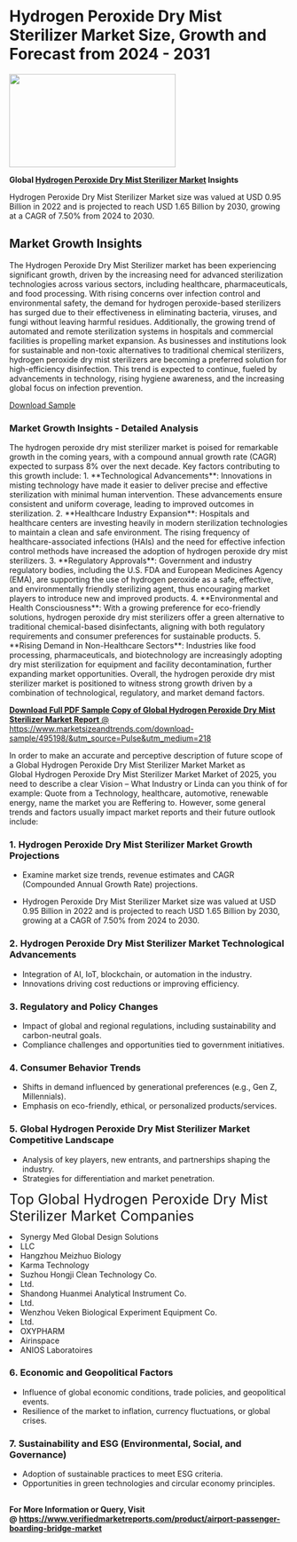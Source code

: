 <H1>Hydrogen Peroxide Dry Mist Sterilizer Market Size, Growth and Forecast from 2024 - 2031</H1><img class="aligncenter size-medium wp-image-584254" src="https://thirdeyenews.in/wp-content/uploads/2024/09/Global-Market-Research-300x168.jpeg" alt="" width="300" height="168" /><p><strong>Global&nbsp;<a href="https://www.marketsizeandtrends.com/download-sample/495198/&amp;utm_source=Pulse&amp;utm_medium=218">Hydrogen Peroxide Dry Mist Sterilizer Market</a> Insights</strong></p><p>Hydrogen Peroxide Dry Mist Sterilizer Market size was valued at USD 0.95 Billion in 2022 and is projected to reach USD 1.65 Billion by 2030, growing at a CAGR of 7.50% from 2024 to 2030.</p><p><h2>Market Growth Insights</h2> The Hydrogen Peroxide Dry Mist Sterilizer market has been experiencing significant growth, driven by the increasing need for advanced sterilization technologies across various sectors, including healthcare, pharmaceuticals, and food processing. With rising concerns over infection control and environmental safety, the demand for hydrogen peroxide-based sterilizers has surged due to their effectiveness in eliminating bacteria, viruses, and fungi without leaving harmful residues. Additionally, the growing trend of automated and remote sterilization systems in hospitals and commercial facilities is propelling market expansion. As businesses and institutions look for sustainable and non-toxic alternatives to traditional chemical sterilizers, hydrogen peroxide dry mist sterilizers are becoming a preferred solution for high-efficiency disinfection. This trend is expected to continue, fueled by advancements in technology, rising hygiene awareness, and the increasing global focus on infection prevention. <p><a href="#">Download Sample</a></p> <h3>Market Growth Insights - Detailed Analysis</h3> The hydrogen peroxide dry mist sterilizer market is poised for remarkable growth in the coming years, with a compound annual growth rate (CAGR) expected to surpass 8% over the next decade. Key factors contributing to this growth include: 1. **Technological Advancements**: Innovations in misting technology have made it easier to deliver precise and effective sterilization with minimal human intervention. These advancements ensure consistent and uniform coverage, leading to improved outcomes in sterilization. 2. **Healthcare Industry Expansion**: Hospitals and healthcare centers are investing heavily in modern sterilization technologies to maintain a clean and safe environment. The rising frequency of healthcare-associated infections (HAIs) and the need for effective infection control methods have increased the adoption of hydrogen peroxide dry mist sterilizers. 3. **Regulatory Approvals**: Government and industry regulatory bodies, including the U.S. FDA and European Medicines Agency (EMA), are supporting the use of hydrogen peroxide as a safe, effective, and environmentally friendly sterilizing agent, thus encouraging market players to introduce new and improved products. 4. **Environmental and Health Consciousness**: With a growing preference for eco-friendly solutions, hydrogen peroxide dry mist sterilizers offer a green alternative to traditional chemical-based disinfectants, aligning with both regulatory requirements and consumer preferences for sustainable products. 5. **Rising Demand in Non-Healthcare Sectors**: Industries like food processing, pharmaceuticals, and biotechnology are increasingly adopting dry mist sterilization for equipment and facility decontamination, further expanding market opportunities. Overall, the hydrogen peroxide dry mist sterilizer market is positioned to witness strong growth driven by a combination of technological, regulatory, and market demand factors. <p><a href="#"></p><p><span class=""><strong>Download Full PDF Sample Copy of Global Hydrogen Peroxide Dry Mist Sterilizer Market Report</strong> @ <a href="https://www.marketsizeandtrends.com/download-sample/495198/&amp;utm_source=Pulse&amp;utm_medium=218" target="_blank">https://www.marketsizeandtrends.com/download-sample/495198/&amp;utm_source=Pulse&amp;utm_medium=218</a></span></p><p>In order to make an accurate and perceptive description of future scope of a Global&nbsp;Hydrogen Peroxide Dry Mist Sterilizer Market Market as Global&nbsp;Hydrogen Peroxide Dry Mist Sterilizer Market Market of 2025, you need to describe a clear Vision &ndash; What Industry or Linda can you think of for example: Quote from a Technology, healthcare, automotive, renewable energy, name the market you are Reffering to. However, some general trends and factors usually impact market reports and their future outlook include:</p><h3>1.&nbsp;<strong>Hydrogen Peroxide Dry Mist Sterilizer Market Growth Projections</strong></h3><ul><li>Examine market size trends, revenue estimates and CAGR (Compounded Annual Growth Rate) projections.</li><li><p>Hydrogen Peroxide Dry Mist Sterilizer Market size was valued at USD 0.95 Billion in 2022 and is projected to reach USD 1.65 Billion by 2030, growing at a CAGR of 7.50% from 2024 to 2030.</p></li></ul><h3>2.&nbsp;<strong>Hydrogen Peroxide Dry Mist Sterilizer Market Technological Advancements</strong></h3><ul><li>Integration of AI, IoT, blockchain, or automation in the industry.</li><li>Innovations driving cost reductions or improving efficiency.</li></ul><h3>3.&nbsp;<strong>Regulatory and Policy Changes</strong></h3><ul><li>Impact of global and regional regulations, including sustainability and carbon-neutral goals.</li><li>Compliance challenges and opportunities tied to government initiatives.</li></ul><h3>4.&nbsp;<strong>Consumer Behavior Trends</strong></h3><ul><li>Shifts in demand influenced by generational preferences (e.g., Gen Z, Millennials).</li><li>Emphasis on eco-friendly, ethical, or personalized products/services.</li></ul><h3>5.&nbsp;<strong>Global Hydrogen Peroxide Dry Mist Sterilizer Market Competitive Landscape</strong></h3><ul><li>Analysis of key players, new entrants, and partnerships shaping the industry.</li><li>Strategies for differentiation and market penetration.</li></ul><p data-pm-slice="1 1 []"><span style="color: inherit; font-family: inherit; font-size: 25px;">Top Global Hydrogen Peroxide Dry Mist Sterilizer Market Companies</span></p><div class="" data-test-id=""><p><li>Synergy Med Global Design Solutions</li><li> LLC</li><li> Hangzhou Meizhuo Biology</li><li> Karma Technology</li><li> Suzhou Hongji Clean Technology Co.</li><li> Ltd.</li><li> Shandong Huanmei Analytical Instrument Co.</li><li> Ltd.</li><li> Wenzhou Veken Biological Experiment Equipment Co.</li><li> Ltd.</li><li> OXYPHARM</li><li> Airinspace</li><li> ANIOS Laboratoires</li></p></div><h3>6.&nbsp;<strong>Economic and Geopolitical Factors</strong></h3><ul><li>Influence of global economic conditions, trade policies, and geopolitical events.</li><li>Resilience of the market to inflation, currency fluctuations, or global crises.</li></ul><h3>7.&nbsp;<strong>Sustainability and ESG (Environmental, Social, and Governance)</strong></h3><ul><li>Adoption of sustainable practices to meet ESG criteria.</li><li>Opportunities in green technologies and circular economy principles.</li></ul><h2><strong style="font-size: 14px;">For More Information or Query, Visit @&nbsp;</strong><a style="background-color: #ffffff; font-size: 14px;" href="https://www.marketsizeandtrends.com/report/hydrogen-peroxide-dry-mist-sterilizer-market/" target="_blank">https://www.verifiedmarketreports.com/product/airport-passenger-boarding-bridge-market</a></h2>
